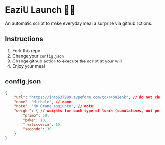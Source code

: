 # EaziU Launch 🚀🍝

An automatic script to make everyday meal a surprise via github actions.

## Instructions
1. Fork this repo
2. Change your `config.json`
3. Change github action to execute the script at your will
4. Enjoy your meal

## config.json
```json
{
    "url": "https://info637989.typeform.com/to/m4bUIenk", // do not change this, this is the lunch form link
    "name": "Michele", // name
    "note": "No Grana aggiunto", // note
    "weight": { // weights for each type of lunch (cumulatives, not percentage)
        "primo": 50,
        "poke": 10,
        "rosticceria": 10,
        "secondo": 30
    }
}
```
